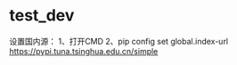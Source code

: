 # test_dev

设置国内源：
1、打开CMD
2、pip config set global.index-url https://pypi.tuna.tsinghua.edu.cn/simple